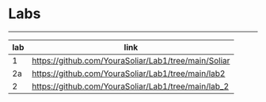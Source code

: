 # Labs 
***


| lab |                        link                          |
|-----|------------------------------------------------------|
|  1  | https://github.com/YouraSoliar/Lab1/tree/main/Soliar |
|  2a | https://github.com/YouraSoliar/Lab1/tree/main/lab2   |
|  2  | https://github.com/YouraSoliar/Lab1/tree/main/lab_2  |
